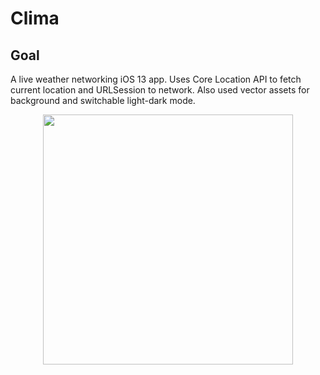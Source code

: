 #  Clima

## Goal
A live weather networking iOS 13 app. Uses Core Location API to fetch current location and URLSession to network. Also used vector assets for background and switchable light-dark mode.

<div align="center">
<img src="Documentation/Clima-Screen-Recording.gif" width="400px"</img>
</div>
